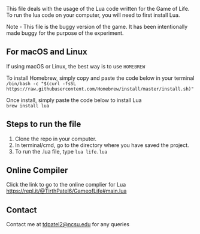 This file deals with the usage of the Lua code written for the Game of Life.
To run the lua code on your computer, you will need to first install Lua.

Note - This file is the buggy version of the game. It has been intentionally made buggy for the purpose of the experiment.

## For macOS and Linux
If using macOS or Linux, the best way is to use `HOMEBREW`

To install Homebrew, simply copy and paste the code below in your terminal <br />
`/bin/bash -c "$(curl -fsSL https://raw.githubusercontent.com/Homebrew/install/master/install.sh)"`

Once install, simply paste the code below to install Lua<br />
`brew install lua`



## Steps to run the file
1. Clone the repo in your computer.
2. In terminal/cmd, go to the directory where you have saved the project.
3. To run the .lua file, type `lua life.lua`

## Online Compiler
Click the link to go to the online complier for Lua https://repl.it/@TirthPatel6/GameofLife#main.lua

## Contact
Contact me at tdpatel2@ncsu.edu for any queries
